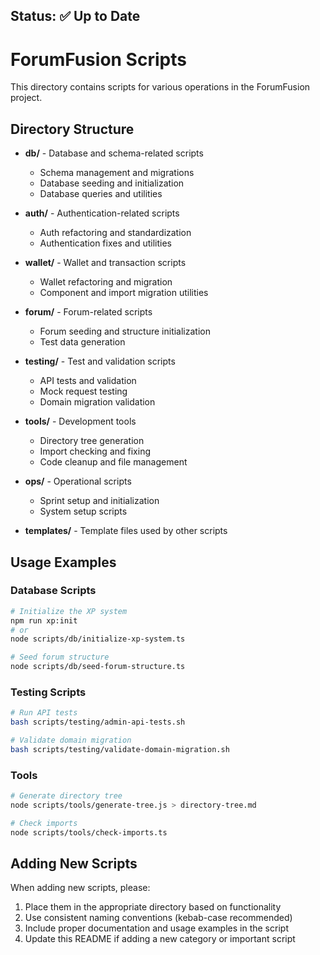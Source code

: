 ## Status: ✅ Up to Date

# ForumFusion Scripts

This directory contains scripts for various operations in the ForumFusion project.

## Directory Structure

- **db/** - Database and schema-related scripts
  - Schema management and migrations
  - Database seeding and initialization
  - Database queries and utilities

- **auth/** - Authentication-related scripts
  - Auth refactoring and standardization
  - Authentication fixes and utilities

- **wallet/** - Wallet and transaction scripts
  - Wallet refactoring and migration
  - Component and import migration utilities

- **forum/** - Forum-related scripts
  - Forum seeding and structure initialization
  - Test data generation

- **testing/** - Test and validation scripts
  - API tests and validation
  - Mock request testing
  - Domain migration validation

- **tools/** - Development tools
  - Directory tree generation
  - Import checking and fixing
  - Code cleanup and file management

- **ops/** - Operational scripts
  - Sprint setup and initialization
  - System setup scripts

- **templates/** - Template files used by other scripts

## Usage Examples

### Database Scripts

```bash
# Initialize the XP system
npm run xp:init
# or
node scripts/db/initialize-xp-system.ts

# Seed forum structure
node scripts/db/seed-forum-structure.ts
```

### Testing Scripts

```bash
# Run API tests
bash scripts/testing/admin-api-tests.sh

# Validate domain migration
bash scripts/testing/validate-domain-migration.sh
```

### Tools

```bash
# Generate directory tree
node scripts/tools/generate-tree.js > directory-tree.md

# Check imports
node scripts/tools/check-imports.ts
```

## Adding New Scripts

When adding new scripts, please:

1. Place them in the appropriate directory based on functionality
2. Use consistent naming conventions (kebab-case recommended)
3. Include proper documentation and usage examples in the script
4. Update this README if adding a new category or important script
